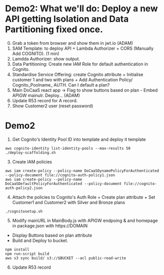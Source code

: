 # Demo2: What we'll do: Deploy a new API getting Isolation and Data Partitioning fixed once.
0. Grab a token from browser and show them in jwt.io (ADAM)
1. SAM Template: to deploy API + Lambda Authorizer + CORS (Manually Add COGNITO). (1 min)
2. Lamdda Authorizer: show output.
3. Data Partitioning: Create new IAM Role for default authentication in Cognito.
4. Standardise Service Offering: create Cognito attribute + Initialise customer 1 and two with plans + Add Authentication Policy/ Cognito_Poolname_ AUTH. Can I default a plan?
5. Main DoCaaS react app -> Flag to show buttons based on plan - Embed APIGW mainulr. Deploy... (ADAM)
6. Update R53 record for A record.
7. Show Customer2 user (reset password)

# Demo2
1. Get Cognito's Identity Pool ID into template and deploy it template
```shell
aws cognito-identity list-identity-pools --max-results 50
./deploy-scaffolding.sh
```


3. Create IAM policies
```shell
aws iam create-policy --policy-name DoCaaSDynamoPolicyForAuthenticated --policy-document file://cognito-auth-policy1.json
aws iam create-policy --policy-name DoCaaSDefaultPolicyForAuthenticated --policy-document file://cognito-auth-policy2.json
```
4. Attach the policies to Cognito's Auth Role + Create plan attribute + Set Customer1 and Customer2 with Silver and Bronze plans
```shell
./cognitosetup.sh
```

5. Modify mainURL in MainBody.js with APIGW endpoing & and homepage in package.json with https://DOMAIN
* Display Buttons based on plan attribute
* Build and Deploy to bucket.
```shell
npm install
npm run-script build
aws s3 sync build/ s3://$BUCKET --acl public-read-write
```

6. Update R53 record
```shell

```